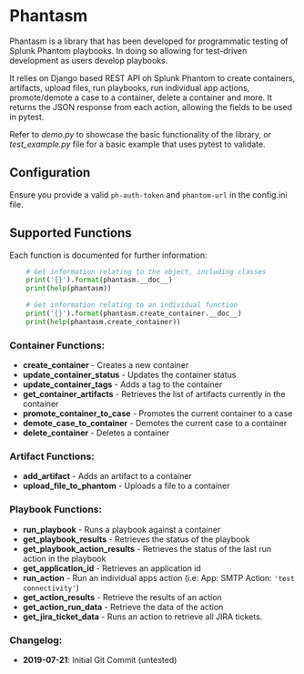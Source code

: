 # Phantasm
Phantasm is a library that has been developed for programmatic testing of Splunk Phantom playbooks. In doing so allowing for test-driven development as users develop playbooks. 

It relies on Django based REST API oh Splunk Phantom to create containers, artifacts, upload files, run playbooks, run individual app actions, promote/demote a case to a container, delete a container and more. It returns the JSON response from each action, allowing the fields to be used in pytest.

Refer to _demo.py_ to showcase the basic functionality of the library, or _test_example.py_ file for a basic example that uses pytest to validate.

## Configuration
Ensure you provide a valid `ph-auth-token` and `phantom-url` in the config.ini file.

## Supported Functions
Each function is documented for further information:
```python
    # Get information relating to the object, including classes
    print('{}').format(phantasm.__doc__)
    print(help(phantasm))

    # Get information relating to an individual function
    print('{}').format(phantasm.create_container.__doc__)
    print(help(phantasm.create_container))
```

### Container Functions:
 - **create_container** - Creates a new container
 - **update_container_status** - Updates the container status
 - **update_container_tags** - Adds a tag to the container
 - **get_container_artifacts** - Retrieves the list of artifacts currently in the container
 - **promote_container_to_case** - Promotes the current container to a case
 - **demote_case_to_container** - Demotes the current case to a container
 - **delete_container** - Deletes a container

### Artifact Functions:
 - **add_artifact** - Adds an artifact to a container
 - **upload_file_to_phantom** - Uploads a file to a container

### Playbook Functions:
 - **run_playbook** - Runs a playbook against a container
 - **get_playbook_results** - Retrieves the status of the playbook
 - **get_playbook_action_results** - Retrieves the status of the last run action in the playbook
 - **get_application_id** - Retrieves an application id
 - **run_action** - Run an individual apps action (i.e: App: SMTP Action: `'test connectivity'`)
 - **get_action_results** - Retrieve the results of an action
 - **get_action_run_data** - Retrieve the data of the action
 - **get_jira_ticket_data** - Runs an action to retrieve all JIRA tickets.

### Changelog:
 - **2019-07-21**: Initial Git Commit (untested)
